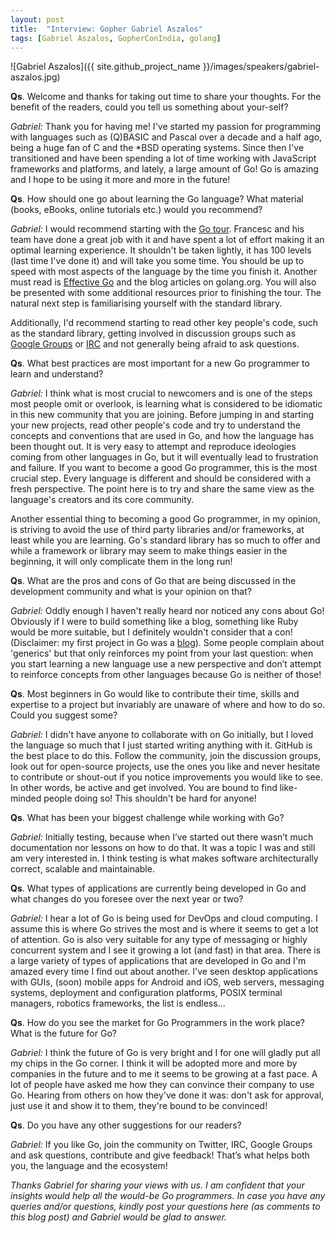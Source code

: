 ```yaml
---
layout: post
title:  "Interview: Gopher Gabriel Aszalos"
tags: [Gabriel Aszalos, GopherConIndia, golang]
---
```


![Gabriel Aszalos]({{ site.github_project_name }}/images/speakers/gabriel-aszalos.jpg)

**Qs**. Welcome and thanks for taking out time to share your thoughts. For the benefit of the readers, could you tell us something about your-self?

_Gabriel:_ Thank you for having me! I've started my passion for programming with languages such as (Q)BASIC and Pascal over a decade and a half ago, being a huge fan of C and the *BSD operating systems. Since then I've transitioned and have been spending a lot of time working with JavaScript frameworks and platforms, and lately, a large amount of Go! Go is amazing and I hope to be using it more and more in the future!

**Qs**. How should one go about learning the Go language? What material (books, eBooks, online tutorials etc.) would you recommend?

_Gabriel:_ I would recommend starting with the [Go tour](http://tour.golang.org/). Francesc and his team have done a great job with it and have spent a lot of effort making it an optimal learning experience. It shouldn't be taken lightly, it has 100 levels (last time I've done it) and will take you some time. You should be up to speed with most aspects of the language by the time you finish it. Another must read is [Effective Go](https://golang.org/doc/effective_go.html) and the blog articles on golang.org. You will also be presented with some additional resources prior to finishing the tour. The natural next step is familiarising yourself with the standard library.

Additionally, I'd recommend starting to read other key people's code, such as the standard library, getting involved in discussion groups such as [Google Groups](https://groups.google.com/forum/#!forum/golang-nuts) or [IRC](http://irc.lc/freenode/go-nuts) and not generally being afraid to ask questions.

**Qs**. What best practices are most important for a new Go programmer to learn and understand?

_Gabriel:_ I think what is most crucial to newcomers and is one of the steps most people omit or overlook, is learning what is considered to be idiomatic in this new community that you are joining. Before jumping in and starting your new projects, read other people's code and try to understand the concepts and conventions that are used in Go, and how the language has been thought out. It is very easy to attempt and reproduce ideologies coming from other languages in Go, but it will eventually lead to frustration and failure. If you want to become a good Go programmer, this is the most crucial step. Every language is different and should be considered with a fresh perspective. The point here is to try and share the same view as the language's creators and its core community.

Another essential thing to becoming a good Go programmer, in my opinion, is striving to avoid the use of third party libraries and/or frameworks, at least while you are learning. Go's standard library has so much to offer and while a framework or library may seem to make things easier in the beginning, it will only complicate them in the long run!

**Qs**. What are the pros and cons of Go that are being discussed in the development community and what is your opinion on that?

_Gabriel:_ Oddly enough I haven't really heard nor noticed any cons about Go! Obviously if I were to build something like a blog, something like Ruby would be more suitable, but I definitely wouldn't consider that a con! (Disclaimer: my first project in Go was a [blog](http://github.com/gbbr/gopherblog)). Some people complain about 'generics' but that only reinforces my point from your last question: when you start learning a new language use a new perspective and don’t attempt to reinforce concepts from other languages because Go is neither of those!

**Qs**. Most beginners in Go would like to contribute their time, skills and expertise to a project but invariably are unaware of where and how to do so. Could you suggest some?

_Gabriel:_ I didn't have anyone to collaborate with on Go initially, but I loved the language so much that I just started writing anything with it. GitHub is the best place to do this. Follow the community, join the discussion groups, look out for open-source projects, use the ones you like and never hesitate to contribute or shout-out if you notice improvements you would like to see. In other words, be active and get involved. You are bound to find like-minded people doing so! This shouldn't be hard for anyone!

**Qs**. What has been your biggest challenge while working with Go?

_Gabriel:_ Initially testing, because when I’ve started out there wasn’t much documentation nor lessons on how to do that. It was a topic I was and still am very interested in. I think testing is what makes software architecturally correct, scalable and maintainable.

**Qs**. What types of applications are currently being developed in Go and what changes do you foresee over the next year or two?

_Gabriel:_ I hear a lot of Go is being used for DevOps and cloud computing. I assume this is where Go strives the most and is where it seems to get a lot of attention. Go is also very suitable for any type of messaging or highly concurrent system and I see it growing a lot (and fast) in that area. There is a large variety of types of applications that are developed in Go and I'm amazed every time I find out about another. I've seen desktop applications with GUIs, (soon) mobile apps for Android and iOS, web servers, messaging systems, deployment and configuration platforms, POSIX terminal managers, robotics frameworks, the list is endless...

**Qs**. How do you see the market for Go Programmers in the work place? What is the future for Go?

_Gabriel:_ I think the future of Go is very bright and I for one will gladly put all my chips in the Go corner. I think it will be adopted more and more by companies in the future and to me it seems to be growing at a fast pace. A lot of people have asked me how they can convince their company to use Go. Hearing from others on how they've done it was: don't ask for approval, just use it and show it to them, they're bound to be convinced!

**Qs**. Do you have any other suggestions for our readers?

_Gabriel:_ If you like Go, join the community on Twitter, IRC, Google Groups and ask questions, contribute and give feedback! That’s what helps both you, the language and the ecosystem!

_Thanks Gabriel for sharing your views with us. I am confident that your insights would help all the would-be Go programmers. In case you have any queries and/or questions, kindly post your questions here (as comments to this blog post) and Gabriel would be glad to answer._
